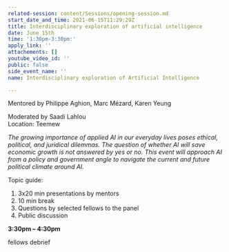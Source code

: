 ```yaml
---
related-session: content/Sessions/opening-session.md
start_date_and_time: 2021-06-15T11:29:29Z
title: Interdisciplinary exploration of artificial intelligence
date: June 15th
time: '1:30pm-3:30pm:'
apply_link: ''
attachements: []
youtube_video_id: ''
public: false
side_event_name: ''
name: Interdisciplinary exploration of Artificial Intelligence

---
```

Mentored by Philippe Aghion, Marc Mézard, Karen Yeung 

Moderated by Saadi Lahlou  
Location: Teemew

_The growing importance of applied AI in our everyday lives poses ethical, political, and juridical dilemmas. The question of whether AI will save economic growth is not answered by yes or no. This event will approach AI from a policy and government angle to navigate the current and future political climate around AI._

Topic guide:

1. 3x20 min presentations by mentors
2. 10 min break
3. Questions by selected fellows to the panel                                    
4. Public discussion

**3:30pm – 4:30pm**

fellows debrief